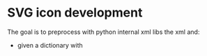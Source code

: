 
# SVG icon development

The goal is to preprocess with python internal xml libs the xml and:
- given a dictionary with 
